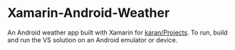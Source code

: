 # Xamarin-Android-Weather

An Android weather app built with Xamarin for [karan/Projects](https://github.com/ryansama/karan-Projects-Solutions). To run, build and run the VS solution on an Android emulator or device.
